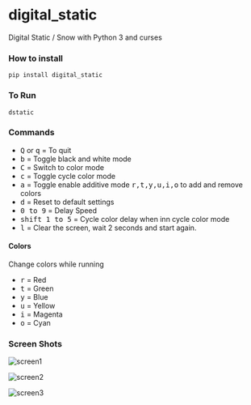 # digital_static
Digital Static / Snow with Python 3 and curses

### How to install
```pip install digital_static```

### To Run
```dstatic```

### Commands
- <kbd>Q</kbd> or <kbd>q</kbd> = To quit
- <kbd>b</kbd> = Toggle black and white mode
- <kbd>C</kbd> = Switch to color mode
- <kbd>c</kbd> = Toggle cycle color mode
- <kbd>a</kbd> = Toggle enable additive mode <kbd>r,t,y,u,i,o</kbd> to add and remove colors
- <kbd>d</kbd> = Reset to default settings
- <kbd>0 to 9</kbd> = Delay Speed
- <kbd>shift 1 to 5</kbd> = Cycle color delay when inn cycle color mode
- <kbd>l</kbd> = Clear the screen, wait 2 seconds and start again.

#### Colors
Change colors while running
- <kbd>r</kbd> = Red
- <kbd>t</kbd> = Green
- <kbd>y</kbd> = Blue
- <kbd>u</kbd> = Yellow
- <kbd>i</kbd> = Magenta
- <kbd>o</kbd> = Cyan

### Screen Shots
![screen1](https://i.fluffy.cc/PzDwTN3sZC6fbbnKL4SMSDQFwr1P1mTr.png)

![screen2](https://i.fluffy.cc/p38RJxwTn7rRCHKkFrxPKzM9CTK84MgP.png)

![screen3](https://i.fluffy.cc/sLz0sqC8pFdf27twrh6z4BJ27StlG7jc.png)

